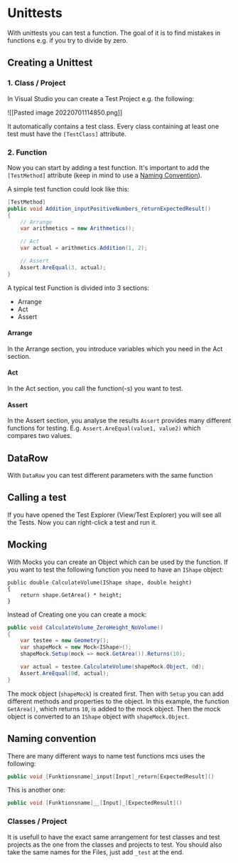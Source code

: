 # Unittests
With unittests you can test a function. The goal of it is to find mistakes in functions e.g. if you try to divide by zero.

## Creating a Unittest

### 1. Class / Project
In Visual Studio you can create a Test Project e.g. the following:

![[Pasted image 20220701114850.png]]

It automatically contains a test class.
Every class containing at least one test must have the `[TestClass]` attribute.

### 2. Function
Now you can start by adding a test function. It's important to add the `[TestMethod]` attribute (keep in mind to use a [Naming Convention](#Naming-convention)).

A simple test function could look like this:

```csharp
[TestMethod]
public void Addition_inputPositiveNumbers_returnExpectedResult()
{
    // Arrange
    var arithmetics = new Arithmetics();

    // Act
    var actual = arithmetics.Addition(1, 2);

    // Assert
    Assert.AreEqual(3, actual);
}
```

A typical  test Function is divided into 3 sections:
- Arrange
- Act
- Assert

#### Arrange
In the Arrange section, you introduce variables which you need in the Act section.

#### Act
In the Act section, you call the function(-s) you want to test.

#### Assert
In the Assert section, you analyse the results
`Assert` provides many different functions for testing. E.g. `Assert.AreEqual(value1, value2)` which compares two values.

## DataRow
With `DataRow` you can test different parameters with the same function

## Calling a test
If you have opened the Test Explorer (View/Test Explorer) you will see all the Tests. Now you can right-click a test and run it.

## Mocking
With Mocks you can create an Object which can be used by the function. 
If you want to test the following function you need to have an `IShape` object:

```Csharp
public double CalculateVolume(IShape shape, double height)
{
    return shape.GetArea() * height;
}
```

Instead of Creating one you can create a mock:

```csharp
public void CalculateVolume_ZeroHeight_NoVolume()
{
    var testee = new Geometry();
    var shapeMock = new Mock<IShape>();
    shapeMock.Setup(mock => mock.GetArea()).Returns(10);

    var actual = testee.CalculateVolume(shapeMock.Object, 0d);
    Assert.AreEqual(0d, actual);
}
```

The mock object (`shapeMock`) is created first. Then with `Setup` you can add different methods and properties to the object. In this example, the function `GetArea()`, which returns `10`, is added to the mock object. 
Then the mock object is converted to an `IShape` object with `shapeMock.Object`.

## Naming convention
There are many different ways to name test functions mcs uses the following:

```csharp
public void [Funktionsname]_input[Input]_return[ExpectedResult]()
```

This is another one:

```csharp
public void [Funktionsname]__[Input]_[ExpectedResult]()
```

### Classes / Project
It is usefull to have the exact same arrangement for test classes and test projects as the one from the classes and projects to test.
You should also take the same names for the Files, just add `_test` at the end.
